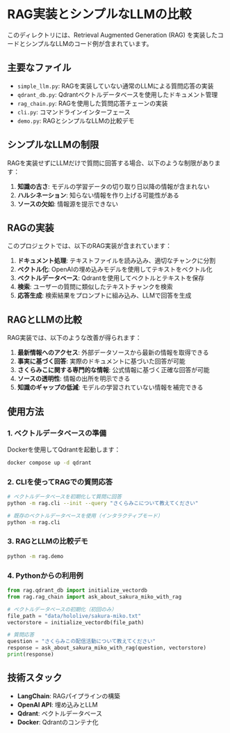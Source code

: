 # RAG実装とシンプルなLLMの比較

このディレクトリには、Retrieval Augmented Generation (RAG) を実装したコードとシンプルなLLMのコード例が含まれています。

## 主要なファイル

- `simple_llm.py`: RAGを実装していない通常のLLMによる質問応答の実装
- `qdrant_db.py`: Qdrantベクトルデータベースを使用したドキュメント管理
- `rag_chain.py`: RAGを使用した質問応答チェーンの実装
- `cli.py`: コマンドラインインターフェース
- `demo.py`: RAGとシンプルなLLMの比較デモ

## シンプルなLLMの制限

RAGを実装せずにLLMだけで質問に回答する場合、以下のような制限があります：

1. **知識の古さ**: モデルの学習データの切り取り日以降の情報が含まれない
2. **ハルシネーション**: 知らない情報を作り上げる可能性がある
3. **ソースの欠如**: 情報源を提示できない

## RAGの実装

このプロジェクトでは、以下のRAG実装が含まれています：

1. **ドキュメント処理**: テキストファイルを読み込み、適切なチャンクに分割
2. **ベクトル化**: OpenAIの埋め込みモデルを使用してテキストをベクトル化
3. **ベクトルデータベース**: Qdrantを使用してベクトルとテキストを保存
4. **検索**: ユーザーの質問に類似したテキストチャンクを検索
5. **応答生成**: 検索結果をプロンプトに組み込み、LLMで回答を生成

## RAGとLLMの比較

RAG実装では、以下のような改善が得られます：

1. **最新情報へのアクセス**: 外部データソースから最新の情報を取得できる
2. **事実に基づく回答**: 実際のドキュメントに基づいた回答が可能
3. **さくらみこに関する専門的な情報**: 公式情報に基づく正確な回答が可能
4. **ソースの透明性**: 情報の出所を明示できる
5. **知識のギャップの低減**: モデルの学習されていない情報を補完できる

## 使用方法

### 1. ベクトルデータベースの準備

Dockerを使用してQdrantを起動します：

```bash
docker compose up -d qdrant
```

### 2. CLIを使ってRAGでの質問応答

```bash
# ベクトルデータベースを初期化して質問に回答
python -m rag.cli --init --query "さくらみこについて教えてください"

# 既存のベクトルデータベースを使用（インタラクティブモード）
python -m rag.cli
```

### 3. RAGとLLMの比較デモ

```bash
python -m rag.demo
```

### 4. Pythonからの利用例

```python
from rag.qdrant_db import initialize_vectordb
from rag.rag_chain import ask_about_sakura_miko_with_rag

# ベクトルデータベースの初期化（初回のみ）
file_path = "data/hololive/sakura-miko.txt"
vectorstore = initialize_vectordb(file_path)

# 質問応答
question = "さくらみこの配信活動について教えてください"
response = ask_about_sakura_miko_with_rag(question, vectorstore)
print(response)
```

## 技術スタック

- **LangChain**: RAGパイプラインの構築
- **OpenAI API**: 埋め込みとLLM
- **Qdrant**: ベクトルデータベース
- **Docker**: Qdrantのコンテナ化